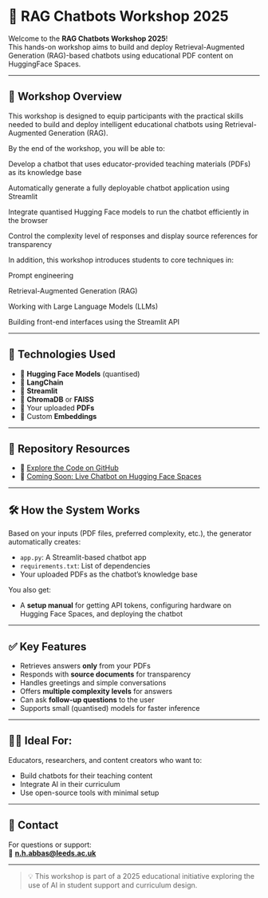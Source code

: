 # 🤖 RAG Chatbots Workshop 2025

Welcome to the **RAG Chatbots Workshop 2025**!  
This hands-on workshop aims to build and deploy Retrieval-Augmented Generation (RAG)-based chatbots using educational PDF content on HuggingFace Spaces.

---

## 🎯 Workshop Overview
This workshop is designed to equip participants with the practical skills needed to build and deploy intelligent educational chatbots using Retrieval-Augmented Generation (RAG).

By the end of the workshop, you will be able to:

Develop a chatbot that uses educator-provided teaching materials (PDFs) as its knowledge base

Automatically generate a fully deployable chatbot application using Streamlit

Integrate quantised Hugging Face models to run the chatbot efficiently in the browser

Control the complexity level of responses and display source references for transparency

In addition, this workshop introduces students to core techniques in:

Prompt engineering

Retrieval-Augmented Generation (RAG)

Working with Large Language Models (LLMs)

Building front-end interfaces using the Streamlit API


---

## 🧰 Technologies Used

- 🧠 **Hugging Face Models** (quantised)
- 🧵 **LangChain**
- 🧪 **Streamlit**
- 💬 **ChromaDB** or **FAISS**
- 📄 Your uploaded **PDFs**
- 🧠 Custom **Embeddings**

---

## 📂 Repository Resources

- 📝 [Explore the Code on GitHub](https://github.com/noorhanabbas/RAGChatbots_Workshop2025)
- 🤖 [Coming Soon: Live Chatbot on Hugging Face Spaces](#)

---

## 🛠️ How the System Works

Based on your inputs (PDF files, preferred complexity, etc.), the generator automatically creates:
- `app.py`: A Streamlit-based chatbot app
- `requirements.txt`: List of dependencies
- Your uploaded PDFs as the chatbot’s knowledge base

You also get:
- A **setup manual** for getting API tokens, configuring hardware on Hugging Face Spaces, and deploying the chatbot

---

## ✅ Key Features

- Retrieves answers **only** from your PDFs
- Responds with **source documents** for transparency
- Handles greetings and simple conversations
- Offers **multiple complexity levels** for answers
- Can ask **follow-up questions** to the user
- Supports small (quantised) models for faster inference

---

## 🧑‍🏫 Ideal For:

Educators, researchers, and content creators who want to:
- Build chatbots for their teaching content
- Integrate AI in their curriculum
- Use open-source tools with minimal setup

---

## 📧 Contact

For questions or support:  
📨 **n.h.abbas@leeds.ac.uk**

---

> 💡 This workshop is part of a 2025 educational initiative exploring the use of AI in student support and curriculum design.
